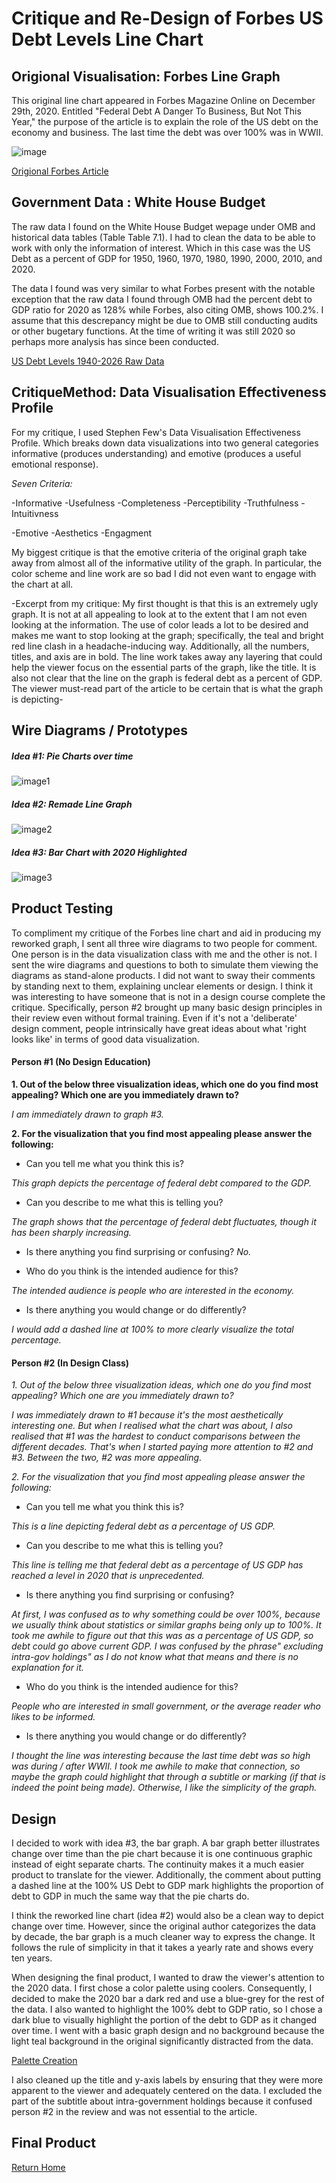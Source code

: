 # Critique and Re-Design of Forbes US Debt Levels Line Chart

## Origional Visualisation: Forbes Line Graph
This original line chart appeared in Forbes Magazine Online on December 29th, 2020. Entitled "Federal Debt A Danger To Business, But Not This Year," the purpose of the article is to explain the role of the US debt on the economy and business. The last time the debt was over 100% was in WWII.

![image](https://github.com/Jonr1944/JReisherPortfolio/blob/main/Origional%20Chart%20(2).jpg)

[Origional Forbes Article](https://www.forbes.com/sites/billconerly/2021/12/29/federal-debt-a-danger-to-business-but-not-this-year/?sh=3d6bd56f1497)

## Government Data : White House Budget 

The raw data I found on the White House Budget wepage under OMB and historical data tables (Table Table 7.1). I had to clean the data to be able to work with only the information of interest. Which in this case was the US Debt as a percent of GDP for 1950, 1960, 1970, 1980, 1990, 2000, 2010, and 2020. 

The data I found was very similar to what Forbes present with the notable exception that the raw data I found through OMB had the percent debt to GDP ratio for 2020 as 128% while Forbes, also citing OMB, shows 100.2%. I assume that this descrepancy might be due to OMB still conducting audits or other bugetary functions. At the time of writing it was still 2020 so perhaps more analysis has since been conducted.

[US Debt Levels 1940-2026 Raw Data](https://www.whitehouse.gov/omb/historical-tables/)

## CritiqueMethod: Data Visualisation Effectiveness Profile

For my critique, I used Stephen Few's Data Visualisation Effectiveness Profile. Which breaks down data visualizations into two general categories informative (produces understanding) and emotive (produces a useful emotional response).

*Seven Criteria:*

  -Informative
    -Usefulness
    -Completeness
    -Perceptibility
    -Truthfulness
    -Intuitivness
  
  -Emotive
    -Aesthetics
    -Engagment

My biggest critique is that the emotive criteria of the original graph take away from almost all of the informative utility of the graph. In particular, the color scheme and line work are so bad I did not even want to engage with the chart at all. 

-Excerpt from my critique: My first thought is that this is an extremely ugly graph. It is not at all appealing to look at to the extent that I am not even looking at the information. The use of color leads a lot to be desired and makes me want to stop looking at the graph; specifically, the teal and bright red line clash in a headache-inducing way. Additionally, all the numbers, titles, and axis are in bold. The line work takes away any layering that could help the viewer focus on the essential parts of the graph, like the title. It is also not clear that the line on the graph is federal debt as a percent of GDP. The viewer must-read part of the article to be certain that is what the graph is depicting-

## Wire Diagrams / Prototypes

##### Idea #1: Pie Charts over time

![image1](https://github.com/Jonr1944/JReisherPortfolio/blob/main/Jreisher_Idea1.jpg)

##### Idea #2: Remade Line Graph

![image2](https://github.com/Jonr1944/JReisherPortfolio/blob/main/jreisher_idea2.jpg)

##### Idea #3: Bar Chart with 2020 Highlighted

![image3](https://github.com/Jonr1944/JReisherPortfolio/blob/main/jreisher_Idea3.jpg)

## Product Testing

To compliment my critique of the Forbes line chart and aid in producing my reworked graph, I sent all three wire diagrams to two people for comment. One person is in the data visualization class with me and the other is not. I sent the wire diagrams and questions to both to simulate them viewing the diagrams as stand-alone products. I did not want to sway their comments by standing next to them, explaining unclear elements or design. I think it was interesting to have someone that is not in a design course complete the critique. Specifically, person #2 brought up many basic design principles in their review even without formal training. Even if it's not a 'deliberate' design comment, people intrinsically have great ideas about what 'right looks like' in terms of good data visualization. 

#### Person #1 (No Design Education)

**1. Out of the below three visualization ideas, which one do you find most appealing? Which one are you immediately drawn to?**

_I am immediately drawn to graph #3._  

**2. For the visualization that you find most appealing please answer the following:**

- Can you tell me what you think this is?

_This graph depicts the percentage of federal debt compared to the GDP._

- Can you describe to me what this is telling you?

_The graph shows that the percentage of federal debt fluctuates, though it has been sharply increasing._

- Is there anything you find surprising or confusing?
_No._

- Who do you think is the intended audience for this?

_The intended audience is people who are interested in the economy._

- Is there anything you would change or do differently?

_I would add a dashed line at 100% to more clearly visualize the total percentage._

#### Person #2 (In Design Class)

*1. Out of the below three visualization ideas, which one do you find most appealing? Which one are you immediately drawn to?*

_I was immediately drawn to #1 because it's the most aesthetically interesting one. But when I realised what the chart was about, I also realised that #1 was the hardest to conduct comparisons between the different decades. That's when I started paying more attention to #2 and #3. Between the two, #2 was more appealing._ 

*2. For the visualization that you find most appealing please answer the following:*

- Can you tell me what you think this is? 

_This is a line depicting federal debt as a percentage of US GDP._

- Can you describe to me what this is telling you?

_This line is telling me that federal debt as a percentage of US GDP has reached a level in 2020 that is unprecedented._ 

- Is there anything you find surprising or confusing?

_At first, I was confused as to why something could be over 100%, because we usually think about statistics or similar graphs being only up to 100%. It took me awhile to figure out that this was as a percentage of US GDP, so debt could go above current GDP. I was confused by the phrase" excluding intra-gov holdings" as I do not know what that means and there is no explanation for it._ 

- Who do you think is the intended audience for this?

_People who are interested in small government, or the average reader who likes to be informed._

- Is there anything you would change or do differently?

_I thought the line was interesting because the last time debt was so high was during / after WWII. I took me awhile to make that connection, so maybe the graph could highlight that through a subtitle or marking (if that is indeed the point being made). Otherwise, I like the simplicity of the graph._ 


## Design

I decided to work with idea #3, the bar graph. A bar graph better illustrates change over time than the pie chart because it is one continuous graphic instead of eight separate charts. The continuity makes it a much easier product to translate for the viewer. Additionally, the comment about putting a dashed line at the 100% US Debt to GDP mark highlights the proportion of debt to GDP in much the same way that the pie charts do. 

I think the reworked line chart (idea #2) would also be a clean way to depict change over time. However, since the original author categorizes the data by decade, the bar graph is a much cleaner way to express the change. It follows the rule of simplicity in that it takes a yearly rate and shows every ten years. 

When designing the final product, I wanted to draw the viewer's attention to the 2020 data. I first chose a color palette using coolers. Consequently, I decided to make the 2020 bar a dark red and use a blue-grey for the rest of the data. I also wanted to highlight the 100% debt to GDP ratio, so I chose a dark blue to visually highlight the portion of the debt to GDP as it changed over time. I went with a basic graph design and no background because the light teal background in the original significantly distracted from the data.


[Palette Creation](https://coolors.co/0b3954-087e8b-bfd7ea-ff5a5f-c81d25)

I also cleaned up the title and y-axis labels by ensuring that they were more apparent to the viewer and adequately centered on the data. I excluded the part of the subtitle about intra-government holdings because it confused person #2 in the review and was not essential to the article.

## Final Product

<div class="flourish-embed flourish-chart" data-src="visualisation/7302346"><script src="https://public.flourish.studio/resources/embed.js"></script></div>

[Return Home](README.md)
